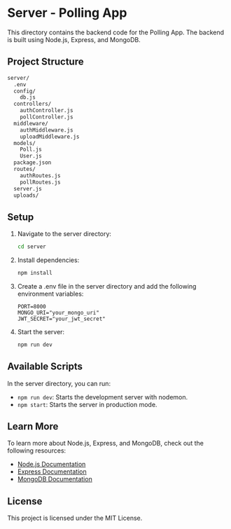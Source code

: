 
# Server - Polling App

This directory contains the backend code for the Polling App. The backend is built using Node.js, Express, and MongoDB.

## Project Structure

```markdown
server/
  .env
  config/
    db.js
  controllers/
    authController.js
    pollController.js
  middleware/
    authMiddleware.js
    uploadMiddleware.js
  models/
    Poll.js
    User.js
  package.json
  routes/
    authRoutes.js
    pollRoutes.js
  server.js
  uploads/
```

## Setup

1. Navigate to the server directory:

    ```sh
    cd server
    ```

2. Install dependencies:

    ```sh
    npm install
    ```

3. Create a .env file in the server directory and add the following environment variables:

    ```plaintext
    PORT=8000
    MONGO_URI="your_mongo_uri"
    JWT_SECRET="your_jwt_secret"
    ```

4. Start the server:

    ```sh
    npm run dev
    ```

## Available Scripts

In the server directory, you can run:

- `npm run dev`: Starts the development server with nodemon.
- `npm start`: Starts the server in production mode.

## Learn More

To learn more about Node.js, Express, and MongoDB, check out the following resources:

- [Node.js Documentation](https://nodejs.org/en/docs/)
- [Express Documentation](https://expressjs.com/)
- [MongoDB Documentation](https://docs.mongodb.com/)

## License

This project is licensed under the MIT License.